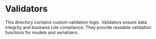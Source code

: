 # Validators

This directory contains custom validation logic.
Validators ensure data integrity and business rule compliance.
They provide reusable validation functions for models and serializers.

